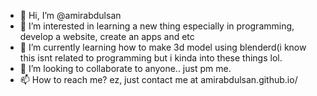 - 👋 Hi, I’m @amirabdulsan
- 👀 I’m interested in learning a new thing especially in programming, develop a website, create an apps and etc
- 🌱 I’m currently learning how to make 3d model using blenderd(i know this isnt related to programming but i kinda into these things lol.
- 💞️ I’m looking to collaborate to anyone.. just pm me.
- 📫 How to reach me? ez, just contact me at amirabdulsan.github.io/

<!---
amirabdulsan/amirabdulsan is a ✨ special ✨ repository because its `README.md` (this file) appears on your GitHub profile.
You can click the Preview link to take a look at your changes.
--->

